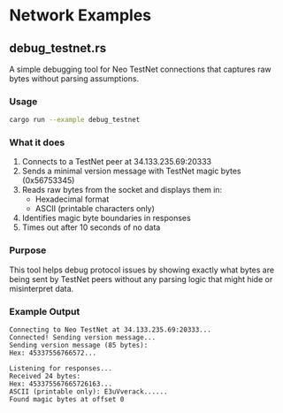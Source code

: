 # Network Examples

## debug_testnet.rs

A simple debugging tool for Neo TestNet connections that captures raw bytes without parsing assumptions.

### Usage

```bash
cargo run --example debug_testnet
```

### What it does

1. Connects to a TestNet peer at 34.133.235.69:20333
2. Sends a minimal version message with TestNet magic bytes (0x56753345)
3. Reads raw bytes from the socket and displays them in:
   - Hexadecimal format
   - ASCII (printable characters only)
4. Identifies magic byte boundaries in responses
5. Times out after 10 seconds of no data

### Purpose

This tool helps debug protocol issues by showing exactly what bytes are being sent by TestNet peers without any parsing logic that might hide or misinterpret data.

### Example Output

```
Connecting to Neo TestNet at 34.133.235.69:20333...
Connected! Sending version message...
Sending version message (85 bytes):
Hex: 45337556766572...

Listening for responses...
Received 24 bytes:
Hex: 453375567665726163...
ASCII (printable only): E3uVverack......
Found magic bytes at offset 0
```